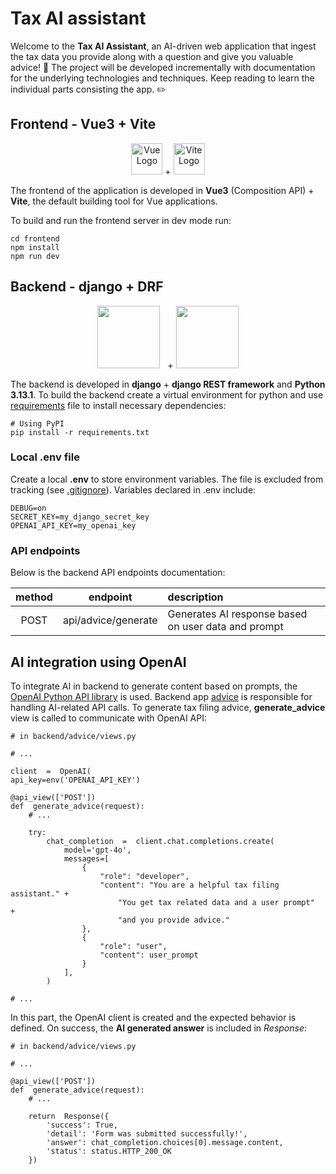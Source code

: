 # Tax AI assistant

Welcome to the **Tax AI Assistant**, an AI-driven web application that ingest the tax data you provide along with a question and give you valuable advice! :rocket: The project will be developed incrementally with documentation for the underlying technologies and techniques. Keep reading to learn the individual parts consisting the app. :pencil2:

## Frontend - Vue3 + Vite

<p align="center">
<img src="https://vuejs.org/images/logo.png" alt="Vue Logo" width="50" height="50"> + <img src="https://vite.dev/logo.svg" alt="Vite Logo" width="50">
</p>

The frontend of the application is developed in **Vue3** (Composition API) + **Vite**, the default building tool for Vue applications.

To build and run the frontend server in dev mode run:

```
cd frontend
npm install
npm run dev
```

## Backend - django + DRF

<p align="center"><img src="https://static.djangoproject.com/img/logos/django-logo-negative.svg" width="100"> &nbsp + <img src="https://www.django-rest-framework.org/img/logo.png" width="100">
</p>

The backend is developed in **django** + **django REST framework** and **Python 3.13.1**. To build the backend create a virtual environment for python and use [requirements](./backend/requirements.txt) file to install necessary dependencies:

```
# Using PyPI
pip install -r requirements.txt
```

### Local .env file

Create a local **.env** to store environment variables. The file is excluded from tracking (see [.gitignore](./backend/.gitignore)). Variables declared in .env include:

```
DEBUG=on
SECRET_KEY=my_django_secret_key
OPENAI_API_KEY=my_openai_key
```

### API endpoints

Below is the backend API endpoints documentation:

| method |      endpoint       | description                                         |
| :----: | :-----------------: | :-------------------------------------------------- |
|  POST  | api/advice/generate | Generates AI response based on user data and prompt |

## AI integration using OpenAI

To integrate AI in backend to generate content based on prompts, the [OpenAI Python API library](https://github.com/openai/openai-python) is used. Backend app [advice](./backend/advice) is responsible for handling AI-related API calls. To generate tax filing advice, **generate_advice** view is called to communicate with OpenAI API:

```
# in backend/advice/views.py

# ...

client  =  OpenAI(
api_key=env('OPENAI_API_KEY')

@api_view(['POST'])
def  generate_advice(request):
    # ...

    try:
        chat_completion  =  client.chat.completions.create(
            model='gpt-4o',
            messages=[
                {
                    "role": "developer",
                    "content": "You are a helpful tax filing assistant." +
                        "You get tax related data and a user prompt"  +
                        "and you provide advice."
                },
                {
                    "role": "user",
                    "content": user_prompt
                }
            ],
        )

# ...
```

In this part, the OpenAI client is created and the expected behavior is defined. On success, the **AI generated answer** is included in _Response_:

```
# in backend/advice/views.py

# ...

@api_view(['POST'])
def  generate_advice(request):
    # ...

    return  Response({
        'success': True,
        'detail': 'Form was submitted successfully!',
        'answer': chat_completion.choices[0].message.content,
        'status': status.HTTP_200_OK
    })
```

